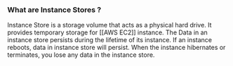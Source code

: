 ### What are Instance Stores ? 

Instance Store is a storage volume that acts as a physical hard drive.
It provides temporary storage for [[AWS EC2]] instance.
The Data in an instance store persists during the lifetime of its instance.
If an instance reboots, data in instance store will persist.
When the instance hibernates or terminates, you lose any data in the instance store.

